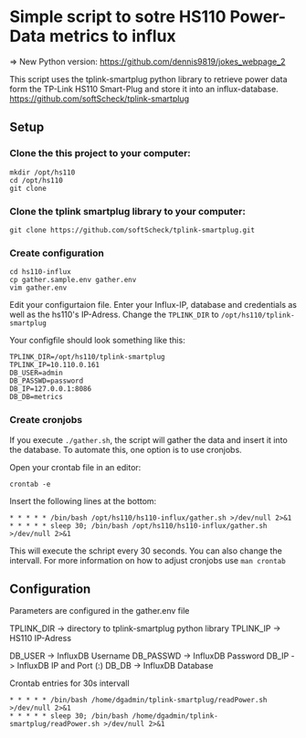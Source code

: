 # Simple script to sotre HS110 Power-Data metrics to influx
=> New Python version: https://github.com/dennis9819/jokes_webpage_2

This script uses the tplink-smartplug python library to retrieve power data form the TP-Link HS110 Smart-Plug and store it into an influx-database.
https://github.com/softScheck/tplink-smartplug

## Setup
### Clone the this project to your computer:
```
mkdir /opt/hs110
cd /opt/hs110
git clone 
```
### Clone the tplink smartplug library to your computer:
```
git clone https://github.com/softScheck/tplink-smartplug.git
```
### Create configuration
```
cd hs110-influx
cp gather.sample.env gather.env
vim gather.env
```
Edit your configurtaion file. Enter your Influx-IP, database and credentials as well as the hs110's IP-Adress.
Change the `TPLINK_DIR` to `/opt/hs110/tplink-smartplug`

Your configfile should look something like this:
```
TPLINK_DIR=/opt/hs110/tplink-smartplug
TPLINK_IP=10.110.0.161
DB_USER=admin
DB_PASSWD=password
DB_IP=127.0.0.1:8086
DB_DB=metrics
```

### Create cronjobs
If you execute `./gather.sh`, the script will gather the data and insert it into the database.
To automate this, one option is to use cronjobs.

Open your crontab file in an editor:
```
crontab -e
```

Insert the following lines at the bottom:
```
* * * * * /bin/bash /opt/hs110/hs110-influx/gather.sh >/dev/null 2>&1
* * * * * sleep 30; /bin/bash /opt/hs110/hs110-influx/gather.sh >/dev/null 2>&1
```

This will execute the schript every 30 seconds. You can also change the intervall. For more information on how to adjust cronjobs use `man crontab`

## Configuration
Parameters are configured in the gather.env file

TPLINK_DIR -> directory to tplink-smartplug python library
TPLINK_IP -> HS110 IP-Adress

DB_USER -> InfluxDB Username
DB_PASSWD -> InfluxDB Password
DB_IP -> InfluxDB IP and Port (<ip>:<port>)
DB_DB -> InfluxDB Database


Crontab entries for 30s intervall
```
* * * * * /bin/bash /home/dgadmin/tplink-smartplug/readPower.sh >/dev/null 2>&1
* * * * * sleep 30; /bin/bash /home/dgadmin/tplink-smartplug/readPower.sh >/dev/null 2>&1
```
